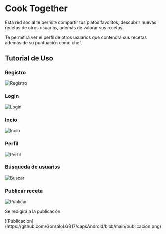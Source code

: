 
# Cook Together
Esta red social te permite compartir tus platos favoritos, descubrir nuevas recetas de 
otros usuarios, además de valorar sus recetas.

Te permitirá ver el perfil de otros usuarios que contendrá sus recetas además de su 
puntuación como chef.

## Tutorial de Uso
### Registro
![Registro](https://github.com/GonzaloLGB17/capsAndroid/blob/main/register.png)
### Login
![Login](https://github.com/GonzaloLGB17/capsAndroid/blob/main/login.png)
### Incio
![Incio](https://github.com/GonzaloLGB17/capsAndroid/blob/main/inicio.png)
### Perfil
![Perfil](https://github.com/GonzaloLGB17/capsAndroid/blob/main/perfil.png)
### Búsqueda de usuarios
![Buscar](https://github.com/GonzaloLGB17/capsAndroid/blob/main/buscar.png)
### Publicar receta
![Publicar](https://github.com/GonzaloLGB17/capsAndroid/blob/main/publicar.png)
<br/>
<p>Se redigirá a la publicación</p>
![Publicacion](https://github.com/GonzaloLGB17/capsAndroid/blob/main/publicacion.png)

